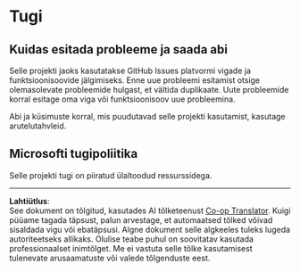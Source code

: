 <!--
CO_OP_TRANSLATOR_METADATA:
{
  "original_hash": "fdfc08baee91e402938a2b1f94fe0949",
  "translation_date": "2025-10-11T11:51:54+00:00",
  "source_file": "etc/SUPPORT.md",
  "language_code": "et"
}
-->
# Tugi

## Kuidas esitada probleeme ja saada abi  

Selle projekti jaoks kasutatakse GitHub Issues platvormi vigade ja funktsioonisoovide jälgimiseks. Enne uue probleemi esitamist otsige olemasolevate probleemide hulgast, et vältida duplikaate. Uute probleemide korral esitage oma viga või funktsioonisoov uue probleemina.

Abi ja küsimuste korral, mis puudutavad selle projekti kasutamist, kasutage arutelutahvleid.

## Microsofti tugipoliitika  

Selle projekti tugi on piiratud ülaltoodud ressurssidega.

---

**Lahtiütlus**:  
See dokument on tõlgitud, kasutades AI tõlketeenust [Co-op Translator](https://github.com/Azure/co-op-translator). Kuigi püüame tagada täpsust, palun arvestage, et automaatsed tõlked võivad sisaldada vigu või ebatäpsusi. Algne dokument selle algkeeles tuleks lugeda autoriteetseks allikaks. Olulise teabe puhul on soovitatav kasutada professionaalset inimtõlget. Me ei vastuta selle tõlke kasutamisest tulenevate arusaamatuste või valede tõlgenduste eest.